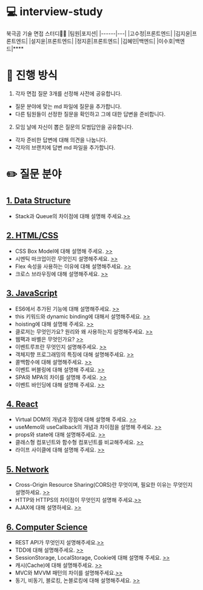 # 💻 interview-study

북극곰 기술 면접 스터디🐻‍❄️
|팀원|포지션|
|------|---|
|고수정|프론트엔드|
|김지윤|프론트엔드|
|설지윤|프론트엔드|
|정지훈|프론트엔드|
|김혜민|백엔드|
|이수호|백엔드|\*\*\*\*

# 👫 진행 방식

1. 각자 면접 질문 3개를 선정해 사전에 공유합니다.

- 질문 분야에 맞는 md 파일에 질문을 추가합니다.
- 다른 팀원들이 선정한 질문을 확인하고 그에 대한 답변을 준비합니다.

2. 모임 날에 자신이 뽑은 질문의 모범답안을 공유합니다.

- 각자 준비한 답변에 대해 의견을 나눕니다.
- 각자의 브랜치에 답변 md 파일을 추가합니다.

# ✏️ 질문 분야

## [1. Data Structure](data_structure.md)

- Stack과 Queue의 차이점에 대해 설명해 주세요.[>>](https://github.com/non-major/interview-study/blob/seoljiyoon/stack_queue.md)

## [2. HTML/CSS](html_css.md)

- CSS Box Model에 대해 설명해 주세요. [>>](https://github.com/non-major/interview-study/blob/jiyunKim/230116.md)
- 시멘틱 마크업이란 무엇인지 설명해주세요. [>>](https://github.com/non-major/interview-study/blob/seoljiyoon/semantic.md)
- Flex 속성을 사용하는 이유에 대해 설명해주세요. [>>](https://github.com/non-major/interview-study/blob/b18fda133dad8bfcebe21f9fa7a2b4b0af0e55ae/220125%20answer.md)
- 크로스 브라우징에 대해 설명해주세요. [>>](https://github.com/non-major/interview-study/blob/b18fda133dad8bfcebe21f9fa7a2b4b0af0e55ae/220125%20answer.md)

## [3. JavaScript](javascript.md)

- ES6에서 추가된 기능에 대해 설명해주세요. [>>](https://github.com/non-major/interview-study/blob/b18fda133dad8bfcebe21f9fa7a2b4b0af0e55ae/220125%20answer.md)
- this 키워드와 dynamic binding에 대해서 설명해주세요. [>>](https://github.com/non-major/interview-study/blob/b18fda133dad8bfcebe21f9fa7a2b4b0af0e55ae/220125%20answer.md)
- hoisting에 대해 설명해 주세요. [>>](https://github.com/non-major/interview-study/blob/jiyunKim/230116.md)
- 클로저는 무엇인가요? 원리와 왜 사용하는지 설명해주세요. [>>](https://github.com/non-major/interview-study/blob/dihoon/230116.md)
- 웹팩과 바벨은 무엇인가요? [>>](https://github.com/non-major/interview-study/blob/dihoon/230116.md)
- 이벤트루프란 무엇인지 설명해주세요. [>>](https://github.com/non-major/interview-study/blob/seoljiyoon/eventloop.md)
- 객체지향 프로그래밍의 특징에 대해 설명해주세요. [>>](https://github.com/non-major/interview-study/blob/b18fda133dad8bfcebe21f9fa7a2b4b0af0e55ae/220125%20answer.md)
- 콜백함수에 대해 설명해주세요. [>>](https://github.com/non-major/interview-study/blob/dihoon/230126.md)
- 이벤트 버블링에 대해 설명해 주세요. [>>](https://github.com/non-major/interview-study/blob/jiyunKim/230126.md)
- SPA와 MPA의 차이를 설명해 주세요. [>>](https://github.com/non-major/interview-study/blob/seoljiyoon/spa_mpa.md)
- 이벤트 바인딩에 대해 설명해 주세요. [>>](https://github.com/non-major/interview-study/blob/b18fda133dad8bfcebe21f9fa7a2b4b0af0e55ae/220125%20answer.md)

## [4. React](react.md)

- Virtual DOM의 개념과 장점에 대해 설명해 주세요. [>>](https://github.com/non-major/interview-study/blob/jiyunKim/230116.md)
- useMemo와 useCallback의 개념과 차이점을 설명해 주세요. [>>](https://github.com/non-major/interview-study/blob/seoljiyoon/useMemo_useCallback.md)
- props와 state에 대해 설명해주세요. [>>](https://github.com/non-major/interview-study/blob/b18fda133dad8bfcebe21f9fa7a2b4b0af0e55ae/220125%20answer.md)
- 클래스형 컴포넌트와 함수형 컴포넌트를 비교해주세요. [>>](https://github.com/non-major/interview-study/blob/dihoon/230126.md)
- 라이프 사이클에 대해 설명해 주세요. [>>](https://github.com/non-major/interview-study/blob/jiyunKim/230126.md)

## [5. Network](network.md)

- Cross-Origin Resource Sharing(CORS)란 무엇이며, 필요한 이유는 무엇인지 설명하세요. [>>](https://github.com/non-major/interview-study/blob/b18fda133dad8bfcebe21f9fa7a2b4b0af0e55ae/220125%20answer.md)
- HTTP와 HTTPS의 차이점이 무엇인지 설명해 주세요.[>>](https://github.com/non-major/interview-study/blob/seoljiyoon/http_https.md)
- AJAX에 대해 설명하세요. [>>](https://github.com/non-major/interview-study/blob/dihoon/230116.md)

## [6. Computer Science](network.md)

- REST API가 무엇인지 설명해주세요.[>>](https://github.com/non-major/interview-study/blob/seoljiyoon/rest_api.md)
- TDD에 대해 설명해주세요. [>>](https://github.com/non-major/interview-study/blob/dihoon/230126.md)
- SessionStorage, LocalStorage, Cookie에 대해 설명해 주세요. [>>](https://github.com/non-major/interview-study/blob/jiyunKim/230126.md)
- 캐시(Cache)에 대해 설명해주세요. [>>](https://github.com/non-major/interview-study/blob/b18fda133dad8bfcebe21f9fa7a2b4b0af0e55ae/220125%20answer.md)
- MVC와 MVVM 패턴의 차이를 설명해주세요.[>>](https://github.com/non-major/interview-study/blob/seoljiyoon/mvc_mvvm.md)
- 동기, 비동기, 블로킹, 논블로킹에 대해 설명해주세요. [>>](https://github.com/non-major/interview-study/blob/b18fda133dad8bfcebe21f9fa7a2b4b0af0e55ae/220125%20answer.md)
